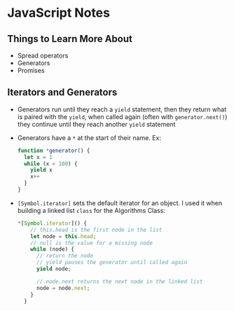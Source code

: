 # JavaScript Notes

## Things to Learn More About

- Spread operators
- Generators
- Promises

## Iterators and Generators


- Generators run until they reach a `yield` statement, then they return what is paired with the `yield`, when called again (often with `generator.next()`) they continue until they reach another `yield` statement
- Generators have a `*` at the start of their name. Ex: 
  ```javascript
  function *generator() {
    let x = 1
    while (x < 100) {
      yield x
      x++
    }
  }
  ```
- `[Symbol.iterator]` sets the default iterator for an object. I used it when building a linked list `class` for the Algorithms Class:

  ```javascript
  *[Symbol.iterator]() {
      // this.head is the first node in the list
      let node = this.head;
      // null is the value for a missing node
      while (node) {
        // return the node
        // yield pauses the generator until called again
        yield node;

        // node.next returns the next node in the linked list
        node = node.next;
      }
    }
  ```